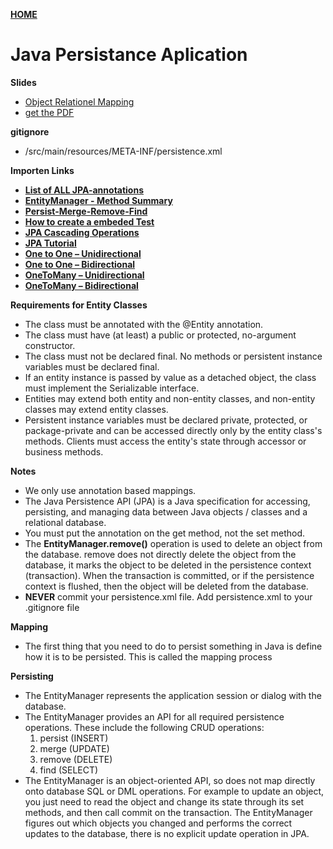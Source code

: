 [**HOME**](index.md)

# Java Persistance Aplication

**Slides**
 * <a href="https://github.com/tysker/Datamatiker3Semester.io/blob/master/ORM-intro.pdf" target="_blank">Object Relationel Mapping</a>
 * [get the PDF](Datamatiker3Semester.io/ORM-intro.pdf)
      
**gitignore**
* /src/main/resources/META-INF/persistence.xml


**Importen Links**

* <a href="https://www.objectdb.com/api/java/jpa/annotations" target="_blank">**List of ALL JPA-annotations**</a>
* <a href="https://docs.oracle.com/javaee/5/api/javax/persistence/EntityManager.html" target="_blank">**EntityManager - Method Summary**</a>
 * <a href="https://docs.oracle.com/javaee/5/api/javax/persistence/EntityManager.html#persist(java.lang.Object)" target="_blank">**Persist-Merge-Remove-Find**</a>
 * <a href="https://github.com/tysker/Datamatiker3Semester.io/blob/master/JPA_TEST_AndMockingWithMaven.pdf">**How to create a embeded Test**</a>
 * <a href="https://www.javatpoint.com/jpa-cascading-operations" target="_blank">**JPA Cascading Operations**</a>
 * <a href="https://www.javatpoint.com/jpa-tutorial" target="_blank">**JPA Tutorial**</a>
 * [**One to One – Unidirectional**](otou.md)
 * [**One to One – Bidirectional**](otob.md)
 * [**OneToMany – Unidirectional**](otmu.md)
 * [**OneToMany – Bidirectional**](otmb.md)
 

 **Requirements for Entity Classes**
* The class must be annotated with the @Entity annotation.
* The class must have (at least) a public or protected, no-argument constructor. 
* The class must not be declared final. No methods or persistent instance variables must be declared final.
* If an entity instance is passed by value as a detached object, the class must implement the Serializable interface.
* Entities may extend both entity and non-entity classes, and non-entity classes may extend entity classes.
* Persistent instance variables must be declared private, protected, or package-private and can be accessed directly only by the entity class's methods. Clients must access the entity's state through accessor or business methods.



**Notes**

* We only use annotation based mappings.
* The Java Persistence API (JPA) is a Java specification for accessing, persisting, and managing data between Java objects / classes and a relational database.
* You must put the annotation on the get method, not the set method. 
* The **EntityManager.remove()** operation is used to delete an object from the database. remove does not directly delete the object from the database, it marks the object to be deleted in the persistence context (transaction). When the transaction is committed, or if the persistence context is flushed, then the object will be deleted from the database.
* **NEVER** commit your persistence.xml file. Add persistence.xml to your .gitignore file


**Mapping**

* The first thing that you need to do to persist something in Java is define how it is to be persisted. This is called the mapping process 


**Persisting**

* The EntityManager represents the application session or dialog with the database.
* The EntityManager provides an API for all required persistence operations. These include the following CRUD operations:
  1. persist (INSERT)
  2. merge (UPDATE)
  3. remove (DELETE)
  4. find (SELECT)
* The EntityManager is an object-oriented API, so does not map directly onto database SQL or DML operations. For example to update an object, you just need to read the object and change its state through its set methods, and then call commit on the transaction. The EntityManager figures out which objects you changed and performs the correct updates to the database, there is no explicit update operation in JPA.


